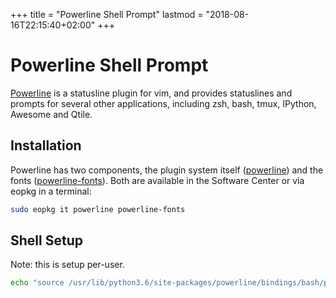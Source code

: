+++
title = "Powerline Shell Prompt"
lastmod = "2018-08-16T22:15:40+02:00"
+++
# Powerline Shell Prompt

[Powerline](https://github.com/powerline) is a statusline plugin for vim, and provides statuslines and prompts for several other applications, including zsh, bash, tmux, IPython, Awesome and Qtile.

## Installation 

Powerline has two components, the plugin system itself ([powerline](https://dev.solus-project.com/source/powerline/)) and the 
fonts ([powerline-fonts](https://dev.solus-project.com/source/powerline-fonts/)). Both are available in the Software Center or via eopkg in a terminal:

``` bash
sudo eopkg it powerline powerline-fonts
```

## Shell Setup 

Note: this is setup per-user.

``` bash
echo "source /usr/lib/python3.6/site-packages/powerline/bindings/bash/powerline.sh" >> ~/.bashrc
```
